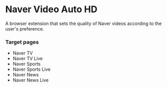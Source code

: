 # Naver Video Auto HD

A browser extension that sets the quality of Naver videos according to the user's preference.

### Target pages

- Naver TV
- Naver TV Live
- Naver Sports
- Naver Sports Live
- Naver News
- Naver News Live
